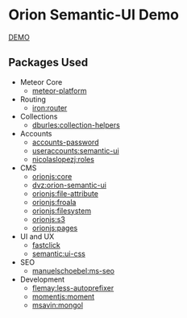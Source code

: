 # Orion Semantic-UI Demo

[DEMO](http://orion-semantic-ui.meteor.com)

## Packages Used

* Meteor Core
  * [meteor-platform](https://github.com/meteor/meteor/tree/devel/packages/meteor-platform)
* Routing
  * [iron:router](https://github.com/EventedMind/iron-router)
* Collections
  * [dburles:collection-helpers](https://github.com/dburles/meteor-collection-helpers/)
* Accounts
  * [accounts-password](https://github.com/meteor/meteor/tree/devel/packages/accounts-password)
  * [useraccounts:semantic-ui](https://github.com/meteor-useraccounts/semantic-ui)
  * [nicolaslopezj:roles](https://github.com/nicolaslopezj/roles)
* CMS
  * [orionjs:core](https://github.com/orionjs/orion)
  * [dvz:orion-semantic-ui](https://github.com/amazingBastard/orion-semantic-ui)
  * [orionjs:file-attribute](https://github.com/orionjs/orion/tree/master/packages/file-attribute)
  * [orionjs:froala](https://github.com/orionjs/orion/tree/master/packages/froala)
  * [orionjs:filesystem](https://github.com/orionjs/orion/tree/master/packages/filesystem)
  * [orionjs:s3](https://github.com/orionjs/orion/tree/master/packages/s3)
  * [orionjs:pages](https://github.com/orionjs/orion/tree/master/packages/pages)
* UI and UX
  * [fastclick](https://github.com/meteor/meteor/tree/devel/packages/fastclick)
  * [semantic:ui-css](https://github.com/Semantic-Org/Semantic-UI-CSS/)
* SEO
  * [manuelschoebel:ms-seo](https://github.com/DerMambo/ms-seo)
* Development
  * [flemay:less-autoprefixer](https://github.com/flemay/less-autoprefixer/)
  * [momentjs:moment](https://github.com/moment/moment/)
  * [msavin:mongol](https://github.com/msavin/Mongol)

